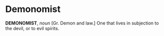 # Demonomist

**DEMONOMIST**, _noun_ \[Gr. Demon and law.\] One that lives in subjection to the devil, or to evil spirits.